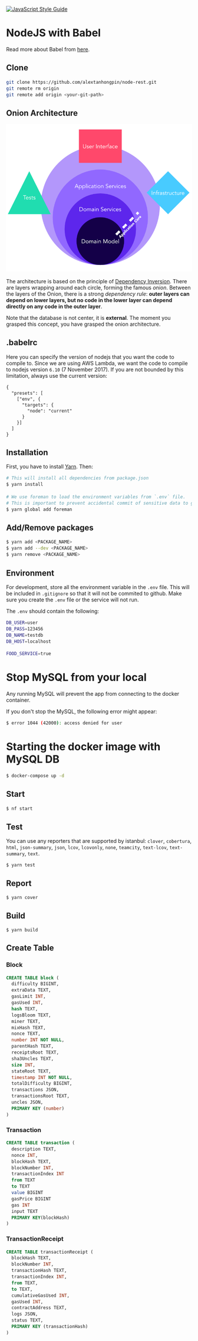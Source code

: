 [![JavaScript Style Guide](https://cdn.rawgit.com/standard/standard/master/badge.svg)](https://github.com/standard/standard)

# NodeJS with Babel

Read more about Babel from [here](https://babeljs.io/).

## Clone

```bash
git clone https://github.com/alextanhongpin/node-rest.git
git remote rm origin
git remote add origin <your-git-path>
```

## Onion Architecture

![Onion Architecture](/assets/onion_architecture.png)

The architecture is based on the principle of [Dependency Inversion](https://dzone.com/articles/perfecting-your-solid-meal-with-dip). There are layers wrapping around each circle, forming the famous *onion*. Between the layers of the Onion, there is a strong _dependency rule_: **outer layers can depend on lower layers, but no code in the lower layer can depend directly on any code in the outer layer**. 

Note that the database is not center, it is **external**. The moment you grasped this concept, you have grasped the onion architecture. 

## .babelrc

Here you can specify the version of nodejs that you want the code to compile to. Since we are using AWS Lambda, we want the code to compile to nodejs version `6.10` (7 November 2017). If you are not bounded by this limitation, always use the current version:

```
{
  "presets": [
    ["env", {
      "targets": {
        "node": "current"
      }
    }]
  ]
}
```

## Installation

First, you have to install [Yarn](https://yarnpkg.com/lang/en/docs/install/). Then:

```bash
# This will install all dependencies from package.json
$ yarn install

# We use foreman to load the environment variables from `.env` file.
# This is important to prevent accidental commit of sensitive data to github
$ yarn global add foreman
```

## Add/Remove packages

```bash
$ yarn add <PACKAGE_NAME>
$ yarn add --dev <PACKAGE_NAME>
$ yarn remove <PACKAGE_NAME>
```

## Environment

For development, store all the environment variable in the `.env` file. This will be included in `.gitignore` so that it will not be commited to github.
Make sure you create the `.env` file or the service will not run.

The `.env` should contain the following:
```bash
DB_USER=user
DB_PASS=123456
DB_NAME=testdb
DB_HOST=localhost

FOOD_SERVICE=true
```

# Stop MySQL from your local

Any running MySQL will prevent the app from connecting to the docker container.

If you don't stop the MySQL, the following error might appear:
```bash
$ error 1044 (42000): access denied for user
```

# Starting the docker image with MySQL DB
```bash
$ docker-compose up -d
```

## Start

```bash
$ nf start
```

## Test

You can use any reporters that are supported by istanbul: `clover`, `cobertura`, `html`, `json-summary`, `json`, `lcov`, `lcovonly`, `none`, `teamcity`, `text-lcov`, `text-summary`, `text`.

```
$ yarn test
```

## Report

```
$ yarn cover
```

## Build

```
$ yarn build
```

## Create Table

### Block

```sql
CREATE TABLE block (
  difficulty BIGINT,
  extraData TEXT,
  gasLimit INT,
  gasUsed INT,
  hash TEXT,
  logsBloom TEXT,
  miner TEXT,
  mixHash TEXT,
  nonce TEXT,
  number INT NOT NULL,
  parentHash TEXT,
  receiptsRoot TEXT,
  sha3Uncles TEXT,
  size INT,
  stateRoot TEXT,
  timestamp INT NOT NULL,
  totalDifficulty BIGINT,
  transactions JSON,
  transactionsRoot TEXT,
  uncles JSON,
  PRIMARY KEY (number)
)
```

### Transaction

```sql
CREATE TABLE transaction (
  description TEXT,
  nonce INT,
  blockHash TEXT,
  blockNumber INT,
  transactionIndex INT
  from TEXT
  to TEXT
  value BIGINT
  gasPrice BIGINT
  gas INT
  input TEXT
  PRIMARY KEY(blockHash)
)
```

### TransactionReceipt

```sql
CREATE TABLE transactionReceipt (
  blockHash TEXT,
  blockNumber INT,
  transactionHash TEXT,
  transactionIndex INT,
  from TEXT,
  to TEXT,
  cumulativeGasUsed INT,
  gasUsed INT,
  contractAddress TEXT,
  logs JSON,
  status TEXT,
  PRIMARY KEY (transactionHash)
)
```